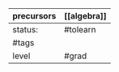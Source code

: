 | precursors | [[algebra]] |
| ---------- | ----------- |
| status:    | #tolearn    |
| #tags      |             |
| level      | #grad       |
